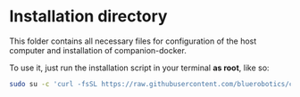 # Installation directory

This folder contains all necessary files for configuration of the host computer and installation of companion-docker.

To use it, just run the installation script in your terminal **as root**, like so:

```bash
sudo su -c 'curl -fsSL https://raw.githubusercontent.com/bluerobotics/companion-docker/master/install/install.sh | bash'
```
